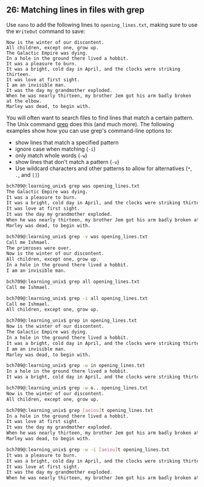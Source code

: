 ## 26: Matching lines in files with grep

Use `nano` to add the following lines to `opening_lines.txt`, making sure to use the `WriteOut` command to save:


    Now is the winter of our discontent.
    All children, except one, grow up.
    The Galactic Empire was dying.
    In a hole in the ground there lived a hobbit.
    It was a pleasure to burn.
    It was a bright, cold day in April, and the clocks were striking thirteen.
    It was love at first sight.
    I am an invisible man.
    It was the day my grandmother exploded.
    When he was nearly thirteen, my brother Jem got his arm badly broken at the elbow.
    Marley was dead, to begin with.


You will often want to search files to find lines that match a certain pattern. The Unix command [grep][] does this (and much more). The following examples show how you can use grep's command-line options to:

+ show lines that match a specified pattern
+ ignore case when matching (`-i`)
+ only match whole words (`-w`)
+ show lines that don't match a pattern (`-v`)
+ Use wildcard characters and other patterns to allow for alternatives (`*`, `.`, and `[]`)

```bash
bch709@:learning_unix$ grep was opening_lines.txt
The Galactic Empire was dying.
It was a pleasure to burn.
It was a bright, cold day in April, and the clocks were striking thirteen.
It was love at first sight.
It was the day my grandmother exploded.
When he was nearly thirteen, my brother Jem got his arm badly broken at the elbow.
Marley was dead, to begin with.

bch709@:learning_unix$ grep -v was opening_lines.txt
Call me Ishmael.
The primroses were over.
Now is the winter of our discontent.
All children, except one, grow up.
In a hole in the ground there lived a hobbit.
I am an invisible man.

bch709@:learning_unix$ grep all opening_lines.txt
Call me Ishmael.

bch709@:learning_unix$ grep -i all opening_lines.txt
Call me Ishmael.
All children, except one, grow up.

bch709@:learning_unix$ grep in opening_lines.txt
Now is the winter of our discontent.
The Galactic Empire was dying.
In a hole in the ground there lived a hobbit.
It was a bright, cold day in April, and the clocks were striking thirteen.
I am an invisible man.
Marley was dead, to begin with.

bch709@:learning_unix$ grep -w in opening_lines.txt
In a hole in the ground there lived a hobbit.
It was a bright, cold day in April, and the clocks were striking thirteen.

bch709@:learning_unix$ grep -w o.. opening_lines.txt
Now is the winter of our discontent.
All children, except one, grow up.

bch709@:learning_unix$ grep [aeiou]t opening_lines.txt
In a hole in the ground there lived a hobbit.
It was love at first sight.
It was the day my grandmother exploded.
When he was nearly thirteen, my brother Jem got his arm badly broken at the elbow.
Marley was dead, to begin with.

bch709@:learning_unix$ grep -w -i [aeiou]t opening_lines.txt
It was a pleasure to burn.
It was a bright, cold day in April, and the clocks were striking thirteen.
It was love at first sight.
It was the day my grandmother exploded.
When he was nearly thirteen, my brother Jem got his arm badly broken at the elbow.
```

[grep]: http://en.wikipedia.org/wiki/Grep

